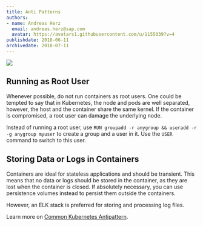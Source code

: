 ```yaml
---
title: Anti Patterns
authors: 
- name: Andreas Herz
  email: andreas.herz@sap.com
  avatar: https://avatars1.githubusercontent.com/u/1155039?v=4
publishdate: 2018-06-11
archivedate: 2018-07-11
---
```


![](./images/blog-antipattern.png)

## Running as Root User

Whenever possible, do not run containers as root users. One could be tempted to say that in Kubernetes, the node and pods are well separated, however, the host and the container share the same kernel. If the container is compromised, a root user can damage the underlying node.

Instead of running a root user, use `RUN groupadd -r anygroup && useradd -r -g anygroup myuser` to create a group and a user in it. Use the `USER` command to switch to this user.

## Storing Data or Logs in Containers

Containers are ideal for stateless applications and should be transient. This means that no data or logs should be stored in the container, as they are lost when the container is closed. If absolutely necessary, you can use persistence volumes instead to persist them outside the containers.

However, an ELK stack is preferred for storing and processing log files.

Learn more on [Common Kubernetes Antipattern](https://github.com/gardener/documentation/blob/master/website/documentation/guides/applications/antipattern.md).
